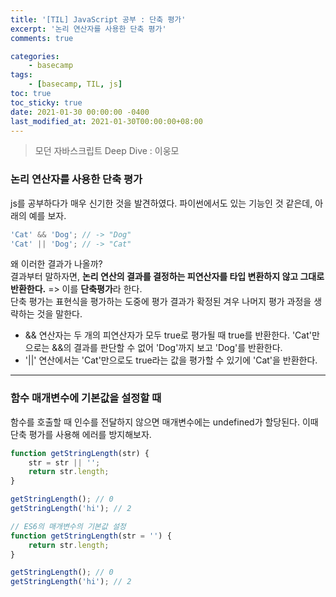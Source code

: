 ```yaml
---
title: '[TIL] JavaScript 공부 : 단축 평가'
excerpt: '논리 연산자를 사용한 단축 평가'
comments: true

categories:
    - basecamp
tags:
    - [basecamp, TIL, js]
toc: true
toc_sticky: true
date: 2021-01-30 00:00:00 -0400
last_modified_at: 2021-01-30T00:00:00+08:00
---
```


> 모던 자바스크립트 Deep Dive : 이웅모

### 논리 연산자를 사용한 단축 평가

js를 공부하다가 매우 신기한 것을 발견하였다. 파이썬에서도 있는 기능인 것 같은데, 아래의 예를 보자.

```js
'Cat' && 'Dog'; // -> "Dog"
'Cat' || 'Dog'; // -> "Cat"
```

왜 이러한 결과가 나올까?<br>
결과부터 말하자면, **논리 연산의 결과를 결정하는 피연산자를 타입 변환하지 않고 그대로 반환한다.** => 이를 **단축평가**라 한다.<br>
단축 평가는 표현식을 평가하는 도중에 평가 결과가 확정된 겨우 나머지 평가 과정을 생략하는 것을 말한다.

-   && 연산자는 두 개의 피연산자가 모두 true로 평가될 때 true를 반환한다. 'Cat'만으로는 &&의 결과를 판단할 수 없어 'Dog'까지 보고 'Dog'를 반환한다.
-   '||' 연산에서는 'Cat'만으로도 true라는 값을 평가할 수 있기에 'Cat'을 반환한다.

<hr>

### 함수 매개변수에 기본값을 설정할 때

함수를 호출할 때 인수를 전달하지 않으면 매개변수에는 undefined가 할당된다. 이때 단축 평가를 사용해 에러를 방지해보자.

```js
function getStringLength(str) {
    str = str || '';
    return str.length;
}

getStringLength(); // 0
getStringLength('hi'); // 2

// ES6의 매개변수의 기본값 설정
function getStringLength(str = '') {
    return str.length;
}

getStringLength(); // 0
getStringLength('hi'); // 2
```
